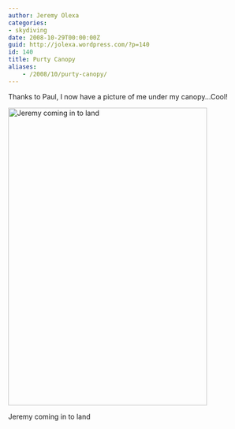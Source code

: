 ```yaml
---
author: Jeremy Olexa
categories:
- skydiving
date: 2008-10-29T00:00:00Z
guid: http://jolexa.wordpress.com/?p=140
id: 140
title: Purty Canopy
aliases:
    - /2008/10/purty-canopy/
---
```


Thanks to Paul, I now have a picture of me under my canopy...Cool!

<div id="attachment_141" style="width: 413px" class="wp-caption aligncenter">
  <a href="https://blog.jolexa.net/wp-content/uploads/2008/10/n56001245_35124676_7665.jpg"><img class="size-full wp-image-141" title="landing_canopy" src="https://blog.jolexa.net/wp-content/uploads/2008/10/n56001245_35124676_7665.jpg" alt="Jeremy coming in to land" width="403" height="604" /></a>
  
  <p class="wp-caption-text">
    Jeremy coming in to land
  </p>
</div>